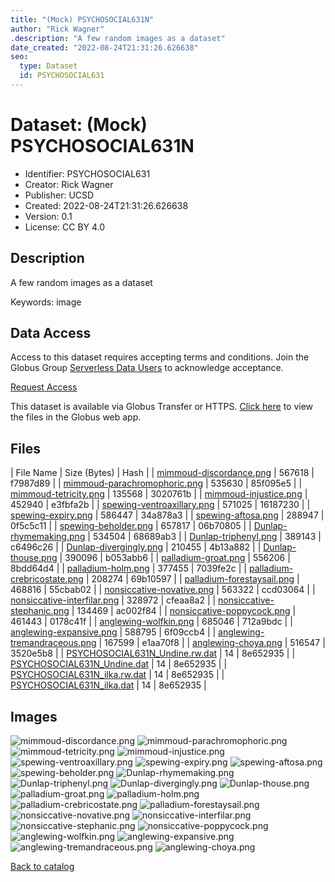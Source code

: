 ```yaml
---
title: "(Mock) PSYCHOSOCIAL631N"
author: "Rick Wagner"
.description: "A few random images as a dataset"
date_created: "2022-08-24T21:31:26.626638"
seo:
  type: Dataset
  id: PSYCHOSOCIAL631
---
```

# Dataset: (Mock) PSYCHOSOCIAL631N
- Identifier: PSYCHOSOCIAL631
- Creator: Rick Wagner
- Publisher: UCSD
- Created: 2022-08-24T21:31:26.626638
- Version: 0.1
- License: CC BY 4.0


## Description
A few random images as a dataset

Keywords: image


## Data Access
Access to this dataset requires accepting terms and conditions. Join the Globus Group [Serverless Data Users](https://app.globus.org/groups/260da91f-3496-11ed-b941-972795fc9504) to acknowledge acceptance.

[Request Access](https://app.globus.org/groups/260da91f-3496-11ed-b941-972795fc9504/join)

This dataset is available via Globus Transfer or HTTPS.
[Click here](https://app.globus.org/file-manager?origin_id=6528bad5-bc02-497d-8a4f-a38547d0e72a&origin_path=/serverless/allusers/PSYCHOSOCIAL631/) to view the files in the Globus web app.


## Files

| File Name | Size (Bytes) | Hash |
| [mimmoud-discordance.png](https://g-b0978f.0ed28.75bc.data.globus.org/serverless/allusers/PSYCHOSOCIAL631/mimmoud-discordance.png) | 567618 | f7987d89 |
| [mimmoud-parachromophoric.png](https://g-b0978f.0ed28.75bc.data.globus.org/serverless/allusers/PSYCHOSOCIAL631/mimmoud-parachromophoric.png) | 535630 | 85f095e5 |
| [mimmoud-tetricity.png](https://g-b0978f.0ed28.75bc.data.globus.org/serverless/allusers/PSYCHOSOCIAL631/mimmoud-tetricity.png) | 135568 | 3020761b |
| [mimmoud-injustice.png](https://g-b0978f.0ed28.75bc.data.globus.org/serverless/allusers/PSYCHOSOCIAL631/mimmoud-injustice.png) | 452940 | e3fbfa2b |
| [spewing-ventroaxillary.png](https://g-b0978f.0ed28.75bc.data.globus.org/serverless/allusers/PSYCHOSOCIAL631/spewing-ventroaxillary.png) | 571025 | 16187230 |
| [spewing-expiry.png](https://g-b0978f.0ed28.75bc.data.globus.org/serverless/allusers/PSYCHOSOCIAL631/spewing-expiry.png) | 586447 | 34a878a3 |
| [spewing-aftosa.png](https://g-b0978f.0ed28.75bc.data.globus.org/serverless/allusers/PSYCHOSOCIAL631/spewing-aftosa.png) | 288947 | 0f5c5c11 |
| [spewing-beholder.png](https://g-b0978f.0ed28.75bc.data.globus.org/serverless/allusers/PSYCHOSOCIAL631/spewing-beholder.png) | 657817 | 06b70805 |
| [Dunlap-rhymemaking.png](https://g-b0978f.0ed28.75bc.data.globus.org/serverless/allusers/PSYCHOSOCIAL631/Dunlap-rhymemaking.png) | 534504 | 68689ab3 |
| [Dunlap-triphenyl.png](https://g-b0978f.0ed28.75bc.data.globus.org/serverless/allusers/PSYCHOSOCIAL631/Dunlap-triphenyl.png) | 389143 | c6496c26 |
| [Dunlap-divergingly.png](https://g-b0978f.0ed28.75bc.data.globus.org/serverless/allusers/PSYCHOSOCIAL631/Dunlap-divergingly.png) | 210455 | 4b13a882 |
| [Dunlap-thouse.png](https://g-b0978f.0ed28.75bc.data.globus.org/serverless/allusers/PSYCHOSOCIAL631/Dunlap-thouse.png) | 390096 | b053abb6 |
| [palladium-groat.png](https://g-b0978f.0ed28.75bc.data.globus.org/serverless/allusers/PSYCHOSOCIAL631/palladium-groat.png) | 556206 | 8bdd64d4 |
| [palladium-holm.png](https://g-b0978f.0ed28.75bc.data.globus.org/serverless/allusers/PSYCHOSOCIAL631/palladium-holm.png) | 377455 | 7039fe2c |
| [palladium-crebricostate.png](https://g-b0978f.0ed28.75bc.data.globus.org/serverless/allusers/PSYCHOSOCIAL631/palladium-crebricostate.png) | 208274 | 69b10597 |
| [palladium-forestaysail.png](https://g-b0978f.0ed28.75bc.data.globus.org/serverless/allusers/PSYCHOSOCIAL631/palladium-forestaysail.png) | 468816 | 55cbab02 |
| [nonsiccative-novative.png](https://g-b0978f.0ed28.75bc.data.globus.org/serverless/allusers/PSYCHOSOCIAL631/nonsiccative-novative.png) | 563322 | ccd03064 |
| [nonsiccative-interfilar.png](https://g-b0978f.0ed28.75bc.data.globus.org/serverless/allusers/PSYCHOSOCIAL631/nonsiccative-interfilar.png) | 328972 | cfeaa8a2 |
| [nonsiccative-stephanic.png](https://g-b0978f.0ed28.75bc.data.globus.org/serverless/allusers/PSYCHOSOCIAL631/nonsiccative-stephanic.png) | 134469 | ac002f84 |
| [nonsiccative-poppycock.png](https://g-b0978f.0ed28.75bc.data.globus.org/serverless/allusers/PSYCHOSOCIAL631/nonsiccative-poppycock.png) | 461443 | 0178c41f |
| [anglewing-wolfkin.png](https://g-b0978f.0ed28.75bc.data.globus.org/serverless/allusers/PSYCHOSOCIAL631/anglewing-wolfkin.png) | 685046 | 712a9bdc |
| [anglewing-expansive.png](https://g-b0978f.0ed28.75bc.data.globus.org/serverless/allusers/PSYCHOSOCIAL631/anglewing-expansive.png) | 588795 | 6f09ccb4 |
| [anglewing-tremandraceous.png](https://g-b0978f.0ed28.75bc.data.globus.org/serverless/allusers/PSYCHOSOCIAL631/anglewing-tremandraceous.png) | 167599 | e1aa70f8 |
| [anglewing-choya.png](https://g-b0978f.0ed28.75bc.data.globus.org/serverless/allusers/PSYCHOSOCIAL631/anglewing-choya.png) | 516547 | 3520e5b8 |
| [PSYCHOSOCIAL631N_Undine.rw.dat](https://g-b0978f.0ed28.75bc.data.globus.org/serverless/allusers/PSYCHOSOCIAL631/PSYCHOSOCIAL631N_Undine.rw.dat) | 14 | 8e652935 |
| [PSYCHOSOCIAL631N_Undine.dat](https://g-b0978f.0ed28.75bc.data.globus.org/serverless/allusers/PSYCHOSOCIAL631/PSYCHOSOCIAL631N_Undine.dat) | 14 | 8e652935 |
| [PSYCHOSOCIAL631N_ilka.rw.dat](https://g-b0978f.0ed28.75bc.data.globus.org/serverless/allusers/PSYCHOSOCIAL631/PSYCHOSOCIAL631N_ilka.rw.dat) | 14 | 8e652935 |
| [PSYCHOSOCIAL631N_ilka.dat](https://g-b0978f.0ed28.75bc.data.globus.org/serverless/allusers/PSYCHOSOCIAL631/PSYCHOSOCIAL631N_ilka.dat) | 14 | 8e652935 |


## Images
![mimmoud-discordance.png](https://g-b0978f.0ed28.75bc.data.globus.org/serverless/allusers/PSYCHOSOCIAL631/mimmoud-discordance.png) ![mimmoud-parachromophoric.png](https://g-b0978f.0ed28.75bc.data.globus.org/serverless/allusers/PSYCHOSOCIAL631/mimmoud-parachromophoric.png) ![mimmoud-tetricity.png](https://g-b0978f.0ed28.75bc.data.globus.org/serverless/allusers/PSYCHOSOCIAL631/mimmoud-tetricity.png) ![mimmoud-injustice.png](https://g-b0978f.0ed28.75bc.data.globus.org/serverless/allusers/PSYCHOSOCIAL631/mimmoud-injustice.png) ![spewing-ventroaxillary.png](https://g-b0978f.0ed28.75bc.data.globus.org/serverless/allusers/PSYCHOSOCIAL631/spewing-ventroaxillary.png) ![spewing-expiry.png](https://g-b0978f.0ed28.75bc.data.globus.org/serverless/allusers/PSYCHOSOCIAL631/spewing-expiry.png) ![spewing-aftosa.png](https://g-b0978f.0ed28.75bc.data.globus.org/serverless/allusers/PSYCHOSOCIAL631/spewing-aftosa.png) ![spewing-beholder.png](https://g-b0978f.0ed28.75bc.data.globus.org/serverless/allusers/PSYCHOSOCIAL631/spewing-beholder.png) ![Dunlap-rhymemaking.png](https://g-b0978f.0ed28.75bc.data.globus.org/serverless/allusers/PSYCHOSOCIAL631/Dunlap-rhymemaking.png) ![Dunlap-triphenyl.png](https://g-b0978f.0ed28.75bc.data.globus.org/serverless/allusers/PSYCHOSOCIAL631/Dunlap-triphenyl.png) ![Dunlap-divergingly.png](https://g-b0978f.0ed28.75bc.data.globus.org/serverless/allusers/PSYCHOSOCIAL631/Dunlap-divergingly.png) ![Dunlap-thouse.png](https://g-b0978f.0ed28.75bc.data.globus.org/serverless/allusers/PSYCHOSOCIAL631/Dunlap-thouse.png) ![palladium-groat.png](https://g-b0978f.0ed28.75bc.data.globus.org/serverless/allusers/PSYCHOSOCIAL631/palladium-groat.png) ![palladium-holm.png](https://g-b0978f.0ed28.75bc.data.globus.org/serverless/allusers/PSYCHOSOCIAL631/palladium-holm.png) ![palladium-crebricostate.png](https://g-b0978f.0ed28.75bc.data.globus.org/serverless/allusers/PSYCHOSOCIAL631/palladium-crebricostate.png) ![palladium-forestaysail.png](https://g-b0978f.0ed28.75bc.data.globus.org/serverless/allusers/PSYCHOSOCIAL631/palladium-forestaysail.png) ![nonsiccative-novative.png](https://g-b0978f.0ed28.75bc.data.globus.org/serverless/allusers/PSYCHOSOCIAL631/nonsiccative-novative.png) ![nonsiccative-interfilar.png](https://g-b0978f.0ed28.75bc.data.globus.org/serverless/allusers/PSYCHOSOCIAL631/nonsiccative-interfilar.png) ![nonsiccative-stephanic.png](https://g-b0978f.0ed28.75bc.data.globus.org/serverless/allusers/PSYCHOSOCIAL631/nonsiccative-stephanic.png) ![nonsiccative-poppycock.png](https://g-b0978f.0ed28.75bc.data.globus.org/serverless/allusers/PSYCHOSOCIAL631/nonsiccative-poppycock.png) ![anglewing-wolfkin.png](https://g-b0978f.0ed28.75bc.data.globus.org/serverless/allusers/PSYCHOSOCIAL631/anglewing-wolfkin.png) ![anglewing-expansive.png](https://g-b0978f.0ed28.75bc.data.globus.org/serverless/allusers/PSYCHOSOCIAL631/anglewing-expansive.png) ![anglewing-tremandraceous.png](https://g-b0978f.0ed28.75bc.data.globus.org/serverless/allusers/PSYCHOSOCIAL631/anglewing-tremandraceous.png) ![anglewing-choya.png](https://g-b0978f.0ed28.75bc.data.globus.org/serverless/allusers/PSYCHOSOCIAL631/anglewing-choya.png) 

[Back to catalog](../)

